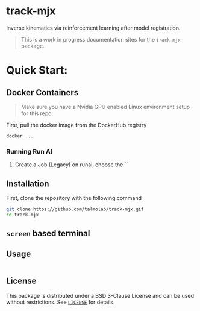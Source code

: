 # track-mjx

Inverse kinematics via reinforcement learning after model registration.

> This is a work in progress documentation sites for the `track-mjx` package.   

# Quick Start:

## Docker Containers

> Make sure you have a Nvidia GPU enabled Linux environment setup for this repo.

<!-- Need to re-test the docker system locally in Linux/Windows -->

First, pull the docker image from the DockerHub registry 

```bash
docker ...
```

### Running Run AI

1. Create a Job (Legacy) on runai, choose the ``

## Installation

First, clone the repository with the following command

```bash
git clone https://github.com/talmolab/track-mjx.git
cd track-mjx
```



## `screen` based terminal

## 

## Usage

```bash
```

## License
This package is distributed under a BSD 3-Clause License and can be used without
restrictions. See [`LICENSE`](https://github.com/talmolab/track-mjx/blob/main/LICENSE) for details.